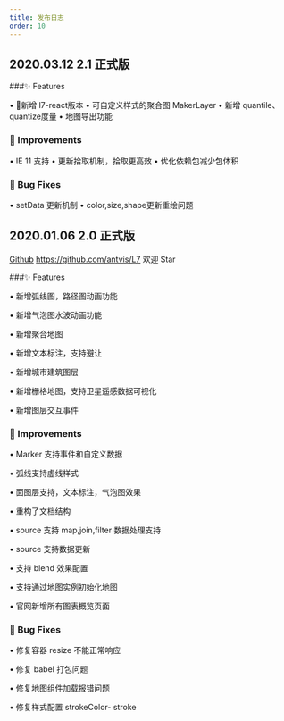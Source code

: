 ```yaml
---
title: 发布日志
order: 10
---
```

## 2020.03.12 2.1 正式版

###✨ Features

• 新增 l7-react版本
• 可自定义样式的聚合图 MakerLayer
• 新增 quantile、quantize度量
• 地图导出功能

 ### 🍏 Improvements

• IE 11 支持
• 更新拾取机制，拾取更高效
• 优化依赖包减少包体积

### 🐞 Bug Fixes
• setData 更新机制
• color,size,shape更新重绘问题

## 2020.01.06 2.0 正式版

[Github](https://github.com/antvis/L7) https://github.com/antvis/L7 欢迎 Star

###✨ Features

• 新增弧线图，路径图动画功能

• 新增气泡图水波动画功能

• 新增聚合地图

• 新增文本标注，支持避让

• 新增城市建筑图层

• 新增栅格地图，支持卫星遥感数据可视化

• 新增图层交互事件

### 🍏 Improvements

• Marker 支持事件和自定义数据

• 弧线支持虚线样式

• 面图层支持，文本标注，气泡图效果

• 重构了文档结构

• source 支持 map,join,filter 数据处理支持

• source 支持数据更新

• 支持 blend 效果配置

• 支持通过地图实例初始化地图

• 官网新增所有图表概览页面

### 🐞 Bug Fixes

• 修复容器 resize 不能正常响应

• 修复 babel 打包问题

• 修复地图组件加载报错问题

• 修复样式配置 strokeColor- stroke
